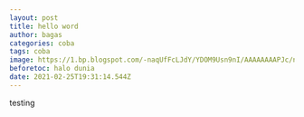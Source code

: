 ```yaml
---
layout: post
title: hello word
author: bagas
categories: coba
tags: coba
image: https://1.bp.blogspot.com/-naqUfFcLJdY/YDOM9Usn9nI/AAAAAAAAPJc/nf2lyvwkQ8A8Jqi7YbMi6O6pcLigthBjACLcBGAsYHQ/w157/komik.png
beforetoc: halo dunia
date: 2021-02-25T19:31:14.544Z
---
```

testing
